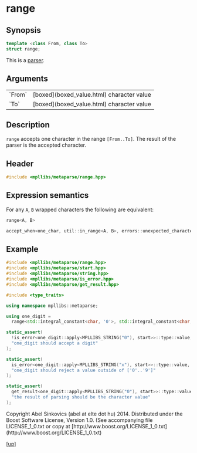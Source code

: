 # range

## Synopsis

```cpp
template <class From, class To>
struct range;
```

This is a [parser](parser.html).

## Arguments

<table cellpadding='0' cellspacing='0'>
  <tr>
    <td>`From`</td>
    <td>[boxed](boxed_value.html) character value</td>
  </tr>
  <tr>
    <td>`To`</td>
    <td>[boxed](boxed_value.html) character value</td>
  </tr>
</table>

## Description

`range` accepts one character in the range `[From..To]`. The result of the
parser is the accepted character.

## Header

```cpp
#include <mpllibs/metaparse/range.hpp>
```

## Expression semantics

For any `A`, `B` wrapped characters the following are equivalent:

```cpp
range<A, B>

accept_when<one_char, util::in_range<A, B>, errors::unexpected_character>
```

## Example

```cpp
#include <mpllibs/metaparse/range.hpp>
#include <mpllibs/metaparse/start.hpp>
#include <mpllibs/metaparse/string.hpp>
#include <mpllibs/metaparse/is_error.hpp>
#include <mpllibs/metaparse/get_result.hpp>

#include <type_traits>

using namespace mpllibs::metaparse;

using one_digit =
  range<std::integral_constant<char, '0'>, std::integral_constant<char, '9'>>;

static_assert(
  !is_error<one_digit::apply<MPLLIBS_STRING("0"), start>>::type::value,
  "one_digit should accept a digit"
);

static_assert(
  is_error<one_digit::apply<MPLLIBS_STRING("x"), start>>::type::value,
  "one_digit should reject a value outside of ['0'..'9']"
);

static_assert(
  get_result<one_digit::apply<MPLLIBS_STRING("0"), start>>::type::value == '0',
  "the result of parsing should be the character value"
);
```

<p class="copyright">
Copyright Abel Sinkovics (abel at elte dot hu) 2014.
Distributed under the Boost Software License, Version 1.0.
(See accompanying file LICENSE_1_0.txt or copy at
[http://www.boost.org/LICENSE_1_0.txt](http://www.boost.org/LICENSE_1_0.txt)
</p>

[[up]](reference.html)


